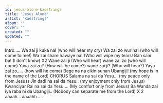 ```yaml
---
id: jesus-alone-kaestrings
title: "Jesus Alone"
artist: "Kaestrings"
album: ""
cover: ""
created: ""
updated: ""
---
```


Intro.....
Wa zai ji kuka na!
(who will hear my cry)
Wa zai zo wurina!
(who will come to me!)
Wa zai share hawaye na!
(Who will wipe my tears!
Ban sani ba!
(I don't know) X2
Wane zai ji
(Who will hear)
wane zai zo
(who will come)
Yaya zai zo?
(How will he come?)
wane zai ji?
(Who will hear?)
Yaya zai zo.....
(how will he come)
Bege na na cikin sunan Ubangiji!
(my hope is in the name of the Lord)
CHORUS
Salama na sai da Yesu...
(my peace only from Jesus)
Jin dadi na sai da Yesu..
(my enjoyment only from Jesus)
Kwanciyar Rai na sai da Yesu....
(My comfort only from Jesus)
Ba Wanda zai iya raba ni da Ubangiji..
(Nobody can separate me from the Lord) X 2
aaaah... aaaahh.....